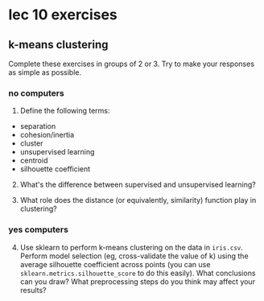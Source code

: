 <!-- author: Jason Dolatshahi -->

# lec 10 exercises
## k-means clustering

Complete these exercises in groups of 2 or 3. Try to make your responses as
simple as possible.

### no computers

1) Define the following terms:
- separation
- cohesion/inertia
- cluster
- unsupervised learning
- centroid
- silhouette coefficient

2) What's the difference between supervised and unsupervised learning?

3) What role does the distance (or equivalently, similarity) function play
in clustering?

### yes computers

4) Use sklearn to perform k-means clustering on the data in `iris.csv`. Perform
model selection (eg, cross-validate the value of k) using the average
silhouette coefficient across points (you can use
`sklearn.metrics.silhouette_score` to do this easily). What conclusions can you
draw? What preprocessing steps do you think may affect your results?
